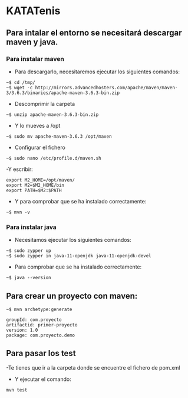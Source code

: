 # KATATenis

## Para intalar el entorno se necesitará descargar maven y java. 

### Para instalar maven

- Para descargarlo, necesitaremos ejecutar los siguientes comandos:  
```
~$ cd /tmp/
~$ wget -c http://mirrors.advancedhosters.com/apache/maven/maven-3/3.6.3/binaries/apache-maven-3.6.3-bin.zip
```


- Descomprimir la carpeta
```
~$ unzip apache-maven-3.6.3-bin.zip
```

- Y lo mueves a /opt 
```
~$ sudo mv apache-maven-3.6.3 /opt/maven
```

- Configurar el fichero 
```
~$ sudo nano /etc/profile.d/maven.sh
```

-Y escribir:
```
export M2_HOME=/opt/maven/
export M2=$M2_HOME/bin
export PATH=$M2:$PATH
```

- Y para comprobar que se ha instalado correctamente: 
```
~$ mvn -v
```

### Para instalar java 
- Necesitamos ejecutar los siguientes comandos: 
```
~$ sudo zypper up
~$ sudo zypper in java-11-openjdk java-11-openjdk-devel
```

- Para comprobar que se ha instalado correctamente: 
```
~$ java --version
```

## Para crear un proyecto con maven: 
```
~$ mvn archetype:generate
```

```
groupId: com.proyecto
artifactid: primer-proyecto
version: 1.0
package: com.proyecto.demo
```

## Para pasar los test 

-Te tienes que ir a la carpeta donde se encuentre el fichero de pom.xml

- Y ejecutar el comando:
```
mvn test
```


